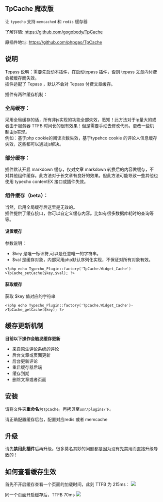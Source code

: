 ## TpCache 魔改版

让 `typecho` 支持 `memcached` 和 `redis` 缓存器

了解详情: https://github.com/gogobody/TpCache

原插件地址: https://github.com/phpgao/TpCache

## 说明
Tepass 说明：需要先启动本插件，在启动tepass 插件，否则 tepass 文章内付费会被缓存而失效。  
插件适配了 Tepass ，默认不会对 Tepass 付费文章缓存。  

插件有两种缓存机制：
### 全局缓存：
采用全局缓存的话，所有非js实现的功能全部失效，悉知！此方法对于ip量大的或者由于服务器 TTFB 时间长的很有效果！但是需要手动去修改代码，更改一些机制由js实现。  
例如：基于php cookie的阅读次数失效，基于typehco cookie 的评论人信息缓存失效，这些都可以通过js解决。

### 部分缓存：
插件默认开启 markdown 缓存，仅对文章 markdown 转换后的内容做缓存，不对其他组件缓存。此方法对于长文章有良好的效果。但此方法可能导致一些其他也使用 typecho contentEX 接口或插件失效。

### 组件缓存（beta）：
当然，启用全局缓存后这里是无效的。  
插件提供了缓存接口，你可以自定义缓存内容。比如有很多数据库耗时的查询等等。

#### 设置缓存
参数说明：  
- $key 是唯一标识符,可以是任意唯一的字符串。
- $val 是缓存对象，内部采用php默认序列化实现，不保证对所有对象有效。
```
<?php echo Typecho_Plugin::factory('TpCache.Widget_Cache')->TpCache_setCache($key,$val); ?>
```
#### 获取缓存
获取 $key 值对应的字符串
```
<?php echo Typecho_Plugin::factory('TpCache.Widget_Cache')->TpCache_getCache($key); ?>
```


## 缓存更新机制

**目前以下操作会触发缓存更新**

- 来自原生评论系统的评论
- 后台文章或页面更新
- 后台更新评论
- 重启缓存器后端
- 缓存到期
- 删除文章或者页面


## 安装

请将文件夹**重命名**为`TpCache`。再拷贝至`usr/plugins/下`。

请正确配置缓存后台，配置对应redis 或者 memcache

## 升级

请先**禁用此插件**后再升级，很多莫名其妙的问题都是因为没有先禁用而直接升级导致的！

## 如何查看缓存生效
首先不开启缓存查看一个页面的加载时间，此刻 TTFB 为 215ms：
![](https://cdn.jsdelivr.net/gh/gogobody/blog-img/blogimg/20210123133349.png)

同一个页面开启缓存后，TTFB 70ms
![](https://cdn.jsdelivr.net/gh/gogobody/blog-img/blogimg/20210123133558.png)
